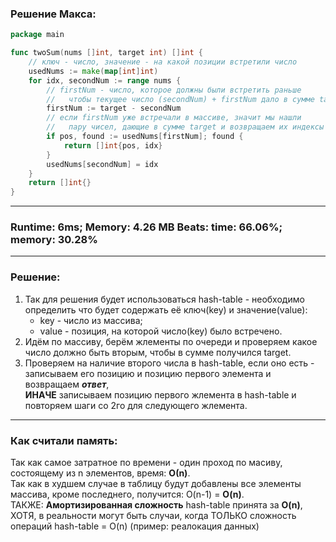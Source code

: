 
### Решение Макса:

```go
package main

func twoSum(nums []int, target int) []int {
	// ключ - число, значение - на какой позиции встретили число
	usedNums := make(map[int]int)
	for idx, secondNum := range nums {
		// firstNum - число, которое должны были встретить раньше
		//   чтобы текущее число (secondNum) + firstNum дало в сумме target
		firstNum := target - secondNum
		// если firstNum уже встречали в массиве, значит мы нашли
		//   пару чисел, дающие в сумме target и возвращаем их индексы
		if pos, found := usedNums[firstNum]; found {
			return []int{pos, idx}
		}
		usedNums[secondNum] = idx
	}
	return []int{}
}
```
___
### Runtime: 6ms; Memory: 4.26 MB Beats: time: 66.06%; memory: 30.28%
___
### Решение:
1. Так для решения будет использоваться hash-table - необходимо определить что будет содержать её ключ(key) и значение(value):
   * key - число из массива;
   * value - позиция, на которой число(key) было встречено.
2. Идём по массиву, берём жлементы по очереди и проверяем какое число должно быть вторым, чтобы в сумме получился target.
3. Проверяем на наличие второго числа в hash-table, если оно есть - записываем его позицию и позицию первого элемента и возвращаем ***ответ***,\
**ИНАЧЕ** записываем позицию первого жлемента в hash-table и повторяем шаги со 2го для следующего жлемента. 
___
### Как считали память:
Так как самое затратное по времени - один проход по масиву, состоящему из n элементов, время: **О(n)**.\
Так как в худшем случае в таблицу будут добавлены все элементы массива, кроме последнего, получится: O(n-1) = **O(n)**.\
ТАКЖЕ: **Амортизированная сложность** hash-table принята за **O(n)**,\
ХОТЯ, в реальности могут быть случаи, когда ТОЛЬКО сложность операций hash-table = O(n) (пример: реалокация данных)  


